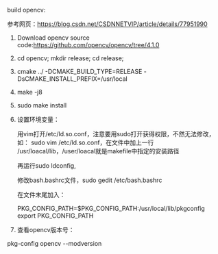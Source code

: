 build opencv:

参考网页：https://blog.csdn.net/CSDNNETVIP/article/details/77951990

1. Download opencv source code:<https://github.com/opencv/opencv/tree/4.1.0>
2. cd opencv; mkdir release; cd release;
3. cmake ../ -DCMAKE_BUILD_TYPE=RELEASE -DsCMAKE_INSTALL_PREFIX=/usr/local

4. make -j8

5. sudo make install

6. 设置环境变量：

   用vim打开/etc/ld.so.conf，注意要用sudo打开获得权限，不然无法修改，如：
   sudo vim /etc/ld.so.conf，在文件中加上一行
   /usr/loacal/lib，/user/loacal就是makefile中指定的安装路径

   再运行sudo ldconfig,

   修改bash.bashrc文件，sudo gedit /etc/bash.bashrc

   在文件末尾加入：

   PKG_CONFIG_PATH=$PKG_CONFIG_PATH:/usr/local/lib/pkgconfig
   export PKG_CONFIG_PATH

7. 查看opencv版本号：

pkg-config opencv --modversion

